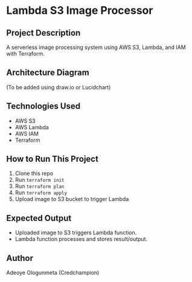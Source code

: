 # Lambda S3 Image Processor

## Project Description
A serverless image processing system using AWS S3, Lambda, and IAM with Terraform.

## Architecture Diagram
(To be added using draw.io or Lucidchart)

## Technologies Used
- AWS S3
- AWS Lambda
- AWS IAM
- Terraform

## How to Run This Project
1. Clone this repo
2. Run `terraform init`
3. Run `terraform plan`
4. Run `terraform apply`
5. Upload image to S3 bucket to trigger Lambda

## Expected Output
- Uploaded image to S3 triggers Lambda function.
- Lambda function processes and stores result/output.

## Author
Adeoye Ologunmeta (Credchampion)

